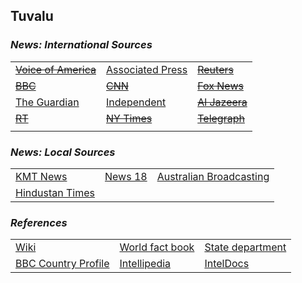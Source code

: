 ## Tuvalu ##

### _News: International Sources_ ###
|   |   |   |
| --- | --- | --- |
| [~~Voice of America~~]() | [Associated Press](https://apnews.com/Tuvalu) | [~~Reuters~~]() |
| [~~BBC~~]() | [~~CNN~~]() | [~~Fox News~~]() |
| [The Guardian](https://www.theguardian.com/world/tuvalu)  | [Independent](https://www.independent.co.uk/topic/tuvalu) | [~~Al Jazeera~~]() |
| [~~RT~~]() | [~~NY Times~~]() | [~~Telegraph~~]() |
|  |  |  |

### _News: Local Sources_ ###
|   |   |   |
| --- | --- | --- |
| [KMT News](https://kmt.news/) | [News 18](https://www.news18.com/newstopics/tuvalu.html) | [Australian Broadcasting](https://www.abc.net.au/news/topic/tuvalu) |
| [Hindustan Times](https://www.hindustantimes.com/topic/tuvalu) |  |  |


### _References_ ###
|   |   |   |
| --- | --- | --- |
| [Wiki](https://en.wikipedia.org/wiki/Tuvalu) | [World fact book](https://www.cia.gov/library/publications/resources/the-world-factbook/geos/tv.html) | [State department](https://www.state.gov/countries-areas/tuvalu/) |
| [BBC Country Profile](https://www.bbc.com/news/world-asia-pacific-16340072) | [Intellipedia](https://intellipedia.intelink.gov/wiki/Tuvalu) | [IntelDocs](https://inteldocs.intelink.gov/search/folder?q=Tuvalu) |
